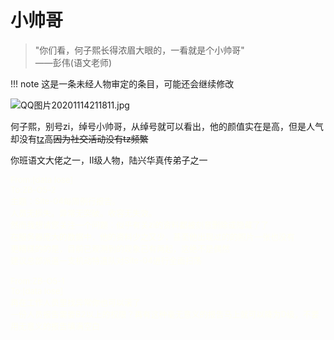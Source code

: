 # 小帅哥
> "你们看，何子熙长得浓眉大眼的，一看就是个小帅哥"      
>            ——彭伟(语文老师)

!!! note
    这是一条未经人物审定的条目，可能还会继续修改


![QQ图片20201114211811.jpg](https://i.loli.net/2020/11/14/sVy3lDYK2t9jxQg.jpg)



何子熙，别号zi，绰号小帅哥，从绰号就可以看出，他的颜值实在是高，但是人气却没有[tz](/人物志/Rabbit.md)高<del>因为社交活动没有tz频繁

你班语文大佬之一，Ⅱ级人物，陆兴华真传弟子之一


<font color=#fffff size=2>
From:[data lose]<br/>
To:ZB-O5-2 <br/>
主题：Site-04每周例行报告。<br/>
人员无损失。异常无突破。收容无失效。<br/>
然而我想请您关注一个问题：似乎有关zi的资料都被刻意删除或隐藏了了<br/>
在服务器庞大的数据中，他的资料少之又少，甚至他出现过的的照片一张也没有<br/>
更糟糕的的是，目前已观测到的现象已有两起，这绝不是偶然<br/>
建议总部派遣一支机动特遣队对Site-04进行全面扫荡<br/>
<br/>
From:ZB-O5-1 <br/>
To:[data lose]<br/>
再在工作人员里找异常你也可以滚了<br/>
一份人员报告需要B2以上的权限？再有这种毫无意义的报告马上就可以降为D级，不要用无意义的报告填满空白<br/>
</font>
